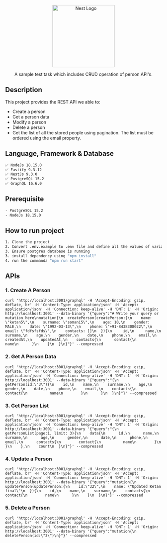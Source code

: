 <p align="center">
  <a href="http://nestjs.com/" target="blank"><img src="https://nestjs.com/img/logo-small.svg" width="200" alt="Nest Logo" /></a>
</p>

[circleci-image]: https://img.shields.io/circleci/build/github/nestjs/nest/master?token=abc123def456
[circleci-url]: https://circleci.com/gh/nestjs/nest

  <p align="center">A sample test task which includes CRUD operation of person API's.</p>

## Description

This project provides the REST API we able to:
- Create a person
- Get a person data
- Modify a person
- Delete a person
- Get the list of all the stored people using pagination. The list must be ordered using
the email property.

## Language, Framework & Database

```bash
✅ NodeJs 18.15.0
✅ Fastify 9.3.12
✅ NestJs 9.3.0
✅ PostgreSQL 15.2
✅ GraphQL 16.6.0
```

## Prerequisite

```bash
- PostgreSQL 15.2
- NodeJs 18.15.0
```

## How to run project

```bash
1. Clone the project
2. Convert .env.example to .env file and define all the values of variables
3. Ensure postgres database is running
3. install dependency using "npm install"
4. run the commanda "npm run start"
```

## APIs

### 1. Create A Person

```
curl 'http://localhost:3001/graphql' -H 'Accept-Encoding: gzip, deflate, br' -H 'Content-Type: application/json' -H 'Accept: application/json' -H 'Connection: keep-alive' -H 'DNT: 1' -H 'Origin: http://localhost:3001' --data-binary '{"query":"# Write your query or mutation here\nmutation{\n  createPerson(createPerson:{\n    name: \"ketan5\",\n    surname: \"somani5\",\n    age: 10,\n    gender: MALE,\n    date: \"1992-03-13\",\n    phone: \"+91-8438308022\",\n    email: \"fdfsfsfds\",\n    contacts: []\n  }){\n     id,\n     name,\n    surname,\n    age,\n    gender,\n    date,\n    phone,\n    email,\n    createdAt,\n    updatedAt,\n    contacts{\n      contact{\n        name\n      }\n    }\n  }\n}"}' --compressed
```

### 2. Get A Person Data

```
curl 'http://localhost:3001/graphql' -H 'Accept-Encoding: gzip, deflate, br' -H 'Content-Type: application/json' -H 'Accept: application/json' -H 'Connection: keep-alive' -H 'DNT: 1' -H 'Origin: http://localhost:3001' --data-binary '{"query":"{\n  getPerson(id:\"3\"){\n    id,\n    name,\n    surname,\n    age,\n    gender,\n    date,\n    phone,\n    email,\n    contacts{\n        contact{\n          name\n        }\n      }\n  }\n}"}' --compressed
```

### 3. Get Person List

```
curl 'http://localhost:3001/graphql' -H 'Accept-Encoding: gzip, deflate, br' -H 'Content-Type: application/json' -H 'Accept: application/json' -H 'Connection: keep-alive' -H 'DNT: 1' -H 'Origin: http://localhost:3001' --data-binary '{"query":"{\n  getPersonList(page:1, limit: 3){\n    data{\n      id,\n      name,\n      surname,\n      age,\n      gender,\n      date,\n      phone,\n      email,\n      contacts{\n        contact{\n          name\n        }\n      }\n    },\n    count\n  }\n}"}' --compressed
```

### 4. Update a Person

```
curl 'http://localhost:3001/graphql' -H 'Accept-Encoding: gzip, deflate, br' -H 'Content-Type: application/json' -H 'Accept: application/json' -H 'Connection: keep-alive' -H 'DNT: 1' -H 'Origin: http://localhost:3001' --data-binary '{"query":"mutation{\n  updatePerson(updatePerson:{\n    id:\"32\",\n    name: \"Updated Ketan final\"\n  }){\n    id,\n    name,\n    surname,\n    contacts{\n      contact{\n        name\n      }\n    }\n  }\n}"}' --compressed
```

### 5. Delete a Person

```
curl 'http://localhost:3001/graphql' -H 'Accept-Encoding: gzip, deflate, br' -H 'Content-Type: application/json' -H 'Accept: application/json' -H 'Connection: keep-alive' -H 'DNT: 1' -H 'Origin: http://localhost:3001' --data-binary '{"query":"mutation{\n  deletePerson(id:\"3\")\n}"}' --compressed
```

